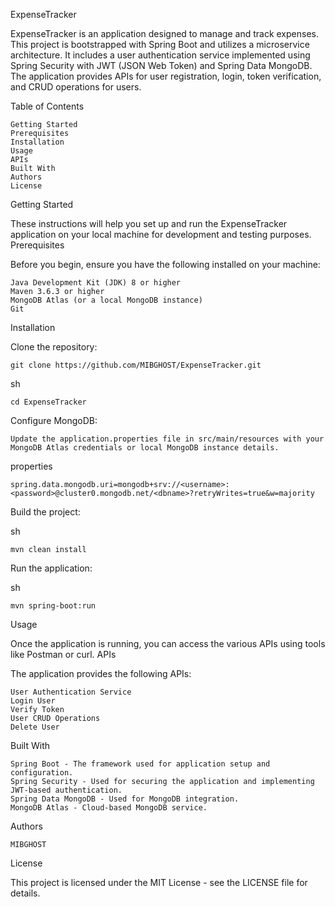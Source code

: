 ExpenseTracker

ExpenseTracker is an application designed to manage and track expenses. This project is bootstrapped with Spring Boot and utilizes a microservice architecture. It includes a user authentication service implemented using Spring Security with JWT (JSON Web Token) and Spring Data MongoDB. The application provides APIs for user registration, login, token verification, and CRUD operations for users.

Table of Contents

    Getting Started
    Prerequisites
    Installation
    Usage
    APIs
    Built With
    Authors
    License

Getting Started

These instructions will help you set up and run the ExpenseTracker application on your local machine for development and testing purposes.
Prerequisites

Before you begin, ensure you have the following installed on your machine:

    Java Development Kit (JDK) 8 or higher
    Maven 3.6.3 or higher
    MongoDB Atlas (or a local MongoDB instance)
    Git

Installation

Clone the repository: 
        
    git clone https://github.com/MIBGHOST/ExpenseTracker.git

sh 
        
    cd ExpenseTracker

Configure MongoDB:
            
    Update the application.properties file in src/main/resources with your MongoDB Atlas credentials or local MongoDB instance details.

properties

    spring.data.mongodb.uri=mongodb+srv://<username>:<password>@cluster0.mongodb.net/<dbname>?retryWrites=true&w=majority

Build the project:

sh
    
    mvn clean install
    
Run the application:
    
sh

    mvn spring-boot:run

Usage

Once the application is running, you can access the various APIs using tools like Postman or curl.
APIs

The application provides the following APIs:
    
    User Authentication Service
    Login User
    Verify Token
    User CRUD Operations
    Delete User

Built With

    Spring Boot - The framework used for application setup and configuration.
    Spring Security - Used for securing the application and implementing JWT-based authentication.
    Spring Data MongoDB - Used for MongoDB integration.
    MongoDB Atlas - Cloud-based MongoDB service.

Authors

    MIBGHOST

License

This project is licensed under the MIT License - see the LICENSE file for details.
